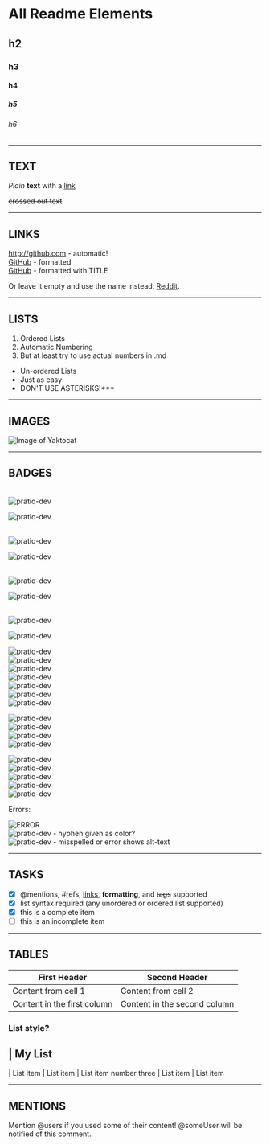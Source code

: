 <!-- HEADINGS / TITLES --------------------------------------------------------->
# All Readme Elements
## h2
### h3
#### h4
##### h5
###### h6

--------------------------------------------------------------------------
## TEXT

*Plain* **text** with a [link](http://google.com "TO GOOGLE")

~~crossed out text~~

--------------------------------------------------------------------------
## LINKS

http://github.com - automatic!  
[GitHub](http://github.com) - formatted  
[GitHub](http://github.com "GO TO GITHUB!") - formatted with TITLE  

Or leave it empty and use the name instead: [Reddit].  

<!-- the following link text and URL will be hidden: used as link list later -->
[Reddit]: http://www.reddit.com 

--------------------------------------------------------------------------

## LISTS

1. Ordered Lists
2. Automatic Numbering
3. But at least try to use actual numbers in .md

- Un-ordered Lists
- Just as easy
- DON'T USE ASTERISKS!***

--------------------------------------------------------------------------

## IMAGES

![Image of Yaktocat](https://octodex.github.com/images/yaktocat.png "Yaktocat")

--------------------------------------------------------------------------

## BADGES

\
![pratiq-dev](https://img.shields.io/badge/default-badge-blue "Thats Me!")

![pratiq-dev](https://img.shields.io/badge/pratiq-dev-blue?logo=javascript "Thats Me!")

\
![pratiq-dev](https://img.shields.io/badge/plastic-badge-blue?style=plastic "Thats Me!")

![pratiq-dev](https://img.shields.io/badge/pratiq-dev-blue?style=plastic&logo=npm "Thats Me!")

\
![pratiq-dev](https://img.shields.io/badge/flat_square-badge-blue?style=flat-square "Thats Me!")

![pratiq-dev](https://img.shields.io/badge/pratiq-dev-blue?style=flat-square&logo=git "Thats Me!")

\
![pratiq-dev](https://img.shields.io/badge/for_the-badge-blue?style=for-the-badge "Thats Me!")

![pratiq-dev](https://img.shields.io/badge/pratiq-dev-blue?style=for-the-badge&logo=github "Thats Me!")


![pratiq-dev](https://img.shields.io/badge/color-brightgreen-brightgreen?style=flat-square "Thats Me!")  
![pratiq-dev](https://img.shields.io/badge/color-yellowgreen-yellowgreen?style=flat-square "Thats Me!")  
![pratiq-dev](https://img.shields.io/badge/color-yellow-yellow?style=flat-square "Thats Me!")  
![pratiq-dev](https://img.shields.io/badge/color-orange-orange?style=flat-square "Thats Me!")  
![pratiq-dev](https://img.shields.io/badge/color-red-red?style=flat-square "Thats Me!")  
![pratiq-dev](https://img.shields.io/badge/color-blue-blue?style=flat-square "Thats Me!")  
![pratiq-dev](https://img.shields.io/badge/color-blueviolet-blueviolet?style=flat-square "Thats Me!")  

![pratiq-dev](https://img.shields.io/badge/color-black-black?style=flat-square "Thats Me!")  
![pratiq-dev](https://img.shields.io/badge/color-grey-grey?style=flat-square "Thats Me!")  
![pratiq-dev](https://img.shields.io/badge/color-lightgrey-lightgrey?style=flat-square "Thats Me!")  
![pratiq-dev](https://img.shields.io/badge/color-white-white?style=flat-square "Thats Me!")  

![pratiq-dev](https://img.shields.io/badge/color-%23111-111?style=flat-square "Thats Me!")  
![pratiq-dev](https://img.shields.io/badge/color-%23555-555?style=flat-square "Thats Me!")  
![pratiq-dev](https://img.shields.io/badge/color-%23999-999?style=flat-square "Thats Me!")  
![pratiq-dev](https://img.shields.io/badge/color-%23fff-fff?style=flat-square "Thats Me!")  
![pratiq-dev](https://img.shields.io/badge/color-%23220088-220088?style=flat-square "Thats Me!")  

Errors:  

![ERROR](https://img.shields.io/badge/ "purposeful error")  
![pratiq-dev](https://img.shields.io/badge/color-green--?style=flat-square "Thats Me!") - hyphen given as color?  
![pratiq-dev](https://img.shelds.io/bge/color-green----green?style=flat-square "Thats Me!") - misspelled or error shows alt-text 

--------------------------------------------------------------------------

## TASKS

- [x] @mentions, #refs, [links](), **formatting**, and <del>tags</del> supported
- [x] list syntax required (any unordered or ordered list supported)
- [x] this is a complete item
- [ ] this is an incomplete item

--------------------------------------------------------------------------

## TABLES

First Header | Second Header
------------ | -------------
Content from cell 1 | Content from cell 2
Content in the first column | Content in the second column

### List style?

| My List
-
| List item
| List item
| List item number three
| List item
| List item

--------------------------------------------------------------------------

## MENTIONS

Mention @users if you used some of their content!
@someUser will be notified of this comment.
